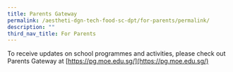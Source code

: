 ```yaml
---
title: Parents Gateway
permalink: /aestheti-dgn-tech-food-sc-dpt/for-parents/permalink/
description: ""
third_nav_title: For Parents
---
```

To receive updates on school programmes and activities, please check out Parents Gateway at [https://pg.moe.edu.sg/](https://pg.moe.edu.sg/)